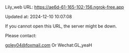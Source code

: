 Lily_web URL: https://ae6d-61-165-102-156.ngrok-free.app

Updated at: 2024-12-10 10:07:08

If you cannot open this URL, the server might be down.

Please contact: 

goley04@foxmail.com Or Wechat:GL_yeaH